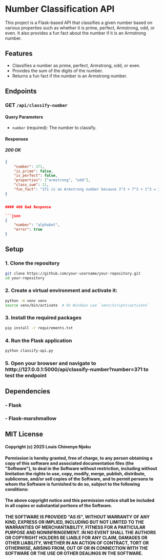 # Number Classification API

This project is a Flask-based API that classifies a given number based on various properties such as whether it is prime, perfect, Armstrong, odd, or even. It also provides a fun fact about the number if it is an Armstrong number.

## Features

- Classifies a number as prime, perfect, Armstrong, odd, or even.
- Provides the sum of the digits of the number.
- Returns a fun fact if the number is an Armstrong number.

## Endpoints

### GET `/api/classify-number`

#### Query Parameters

- `number` (required): The number to classify.

#### Responses

##### 200 OK

```json
{
    "number": 371,
    "is_prime": false,
    "is_perfect": false,
    "properties": ["armstrong", "odd"],
    "class_sum": 11,
    "fun_fact": "371 is an Armstrong number because 3^3 + 7^3 + 1^3 = 371"
}


#### 400 Bad Response

```json
{
    "number": "alphabet",
    "error": true
}
```

## Setup

### 1. Clone the repository

```bash
git clone https://github.com/your-username/your-repository.git
cd your-repository
```

### 2. Create a virtual environment and activate it:

```bash
python -m venv venv
source venv/bin/activate  # On Windows use `venv\Scripts\activate`
```

### 3. Install the required packages

```bash
pip install -r requirements.txt
```

### 4. Run the Flask application

```bash
python classify-api.py
```

### 5. Open your browser and navigate to htttp://127.0.0.1:5000/api/classify-number?number=371 to test the endpoint


## Dependencies
### - Flask
### - Flask-marshmallow

## MIT License
#### Copyright (c) 2025 Louis Chinenye Njoku 

#### Permission is hereby granted, free of charge, to any person obtaining a copy of this software and associated documentation files (the "Software"), to deal in the Software without restriction, including without limitation the rights to use, copy, modify, merge, publish, distribute, sublicense, and/or sell copies of the Software, and to permit persons to whom the Software is furnished to do so, subject to the following conditions: 

#### The above copyright notice and this permission notice shall be included in all copies or substantial portions of the Software.

#### THE SOFTWARE IS PROVIDED "AS IS", WITHOUT WARRANTY OF ANY KIND, EXPRESS OR IMPLIED, INCLUDING BUT NOT LIMITED TO THE WARRANTIES OF MERCHANTABILITY, FITNESS FOR A PARTICULAR PURPOSE AND NONINFRINGEMENT. IN NO EVENT SHALL THE AUTHORS OR COPYRIGHT HOLDERS BE LIABLE FOR ANY CLAIM, DAMAGES OR OTHER LIABILITY, WHETHER IN AN ACTION OF CONTRACT, TORT OR OTHERWISE, ARISING FROM, OUT OF OR IN CONNECTION WITH THE SOFTWARE OR THE USE OR OTHER DEALINGS IN THE SOFTWARE.
